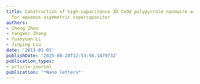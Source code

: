 ```yaml
---
title: Construction of high-capacitance 3D CoO@ polypyrrole nanowire array electrode
  for aqueous asymmetric supercapacitor
authors:
- Cheng Zhou
- Yangwei Zhang
- Yuanyuan Li
- Jinping Liu
date: '2013-01-01'
publishDate: '2025-08-28T12:53:50.147973Z'
publication_types:
- article-journal
publication: '*Nano letters*'
---
```

